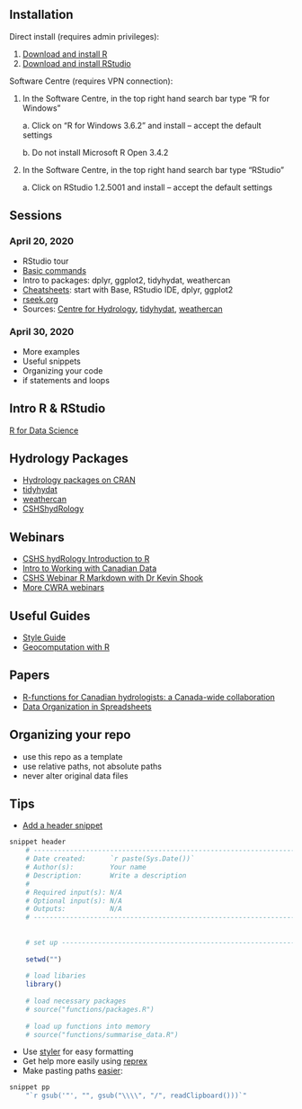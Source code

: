 ## Installation

Direct install (requires admin privileges):
1.	[Download and install R](https://cran.rstudio.com/)
2.	[Download and install RStudio](https://rstudio.com/products/rstudio/download/#download)

Software Centre (requires VPN connection):
1.	In the Software Centre, in the top right hand search bar type “R for Windows”

    a.	Click on “R for Windows 3.6.2” and install – accept the default settings
    
    b.	Do not install Microsoft R Open 3.4.2
2.	In the Software Centre, in the top right hand search bar type “RStudio”

    a.	Click on RStudio 1.2.5001 and install – accept the default settings

## Sessions

### April 20, 2020
- RStudio tour
- [Basic commands](https://github.com/CentreForHydrology/Introduction_to_R)
- Intro to packages: dplyr, ggplot2, tidyhydat, weathercan
- [Cheatsheets](https://rstudio.com/resources/cheatsheets/): start with Base, RStudio IDE, dplyr, ggplot2
- [rseek.org](https://rseek.org/)
- Sources: [Centre for Hydrology](https://github.com/CentreForHydrology), [tidyhydat](https://github.com/ropensci/tidyhydat), [weathercan](https://github.com/rchlumsk/tRaining)

### April 30, 2020
- More examples
- Useful snippets
- Organizing your code
- if statements and loops

## Intro R & RStudio
[R for Data Science](https://r4ds.had.co.nz/)

## Hydrology Packages

- [Hydrology packages on CRAN](https://cran.r-project.org/web/views/Hydrology.html)
- [tidyhydat](https://docs.ropensci.org/tidyhydat/)
- [weathercan](https://docs.ropensci.org/weathercan/)
- [CSHShydRology](https://github.com/CSHS-CWRA/CSHShydRology)

## Webinars
- [CSHS hydRology Introduction to R](https://www.youtube.com/watch?reload=9&v=obXb9MAlZ-M)
- [Intro to Working with Canadian Data](https://www.youtube.com/watch?v=56mrlRvTmao)
- [CSHS Webinar R Markdown with Dr Kevin Shook](https://www.youtube.com/watch?v=TH3oDhRrEy0)
- [More CWRA webinars](https://cwra.org/en/resources/webinars/)

## Useful Guides

- [Style Guide](https://style.tidyverse.org/)
- [Geocomputation with R](https://geocompr.robinlovelace.net/)

## Papers

- [R-functions for Canadian hydrologists: a Canada-wide collaboration](https://www.usask.ca/hydrology/papers/Anderson_et_al_2019.pdf)
- [Data Organization in Spreadsheets](https://www.tandfonline.com/doi/full/10.1080/00031305.2017.1375989)

## Organizing your repo
- use this repo as a template
- use relative paths, not absolute paths
- never alter original data files

## Tips
- [Add a header snippet](http://timfarewell.co.uk/my-r-script-header-template/)

```r
snippet header
	# -------------------------------------------------------------------------
	# Date created:      `r paste(Sys.Date())`
	# Author(s):         Your name
	# Description:       Write a description
	#   
	# Required input(s): N/A
	# Optional input(s): N/A
	# Outputs:           N/A
	# -------------------------------------------------------------------------
	
	
	# set up ------------------------------------------------------------------
	
	setwd("")
	
	# load libaries
	library()
	
	# load necessary packages
	# source("functions/packages.R")       
	
	# load up functions into memory
	# source("functions/summarise_data.R") 
```

- Use [styler](https://styler.r-lib.org/) for easy formatting
- Get help more easily using [reprex](https://www.tidyverse.org/help/)
- Make pasting paths [easier](https://stackoverflow.com/questions/17605563/efficiently-convert-backslash-to-forward-slash-in-r): 

```r
snippet pp
    "`r gsub('"', "", gsub("\\\\", "/", readClipboard()))`"
```




